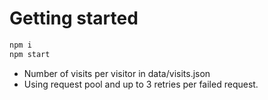 # Getting started

```sh
npm i
npm start
```

* Number of visits per visitor in data/visits.json
* Using request pool and up to 3 retries per failed request.
